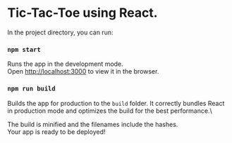 # Tic-Tac-Toe using React.

In the project directory, you can run:

### `npm start`
Runs the app in the development mode.\
Open [http://localhost:3000](http://localhost:3000) to view it in the browser.

### `npm run build`
Builds the app for production to the `build` folder.
It correctly bundles React in production mode and optimizes the build for the best performance.\

The build is minified and the filenames include the hashes.\
Your app is ready to be deployed!
